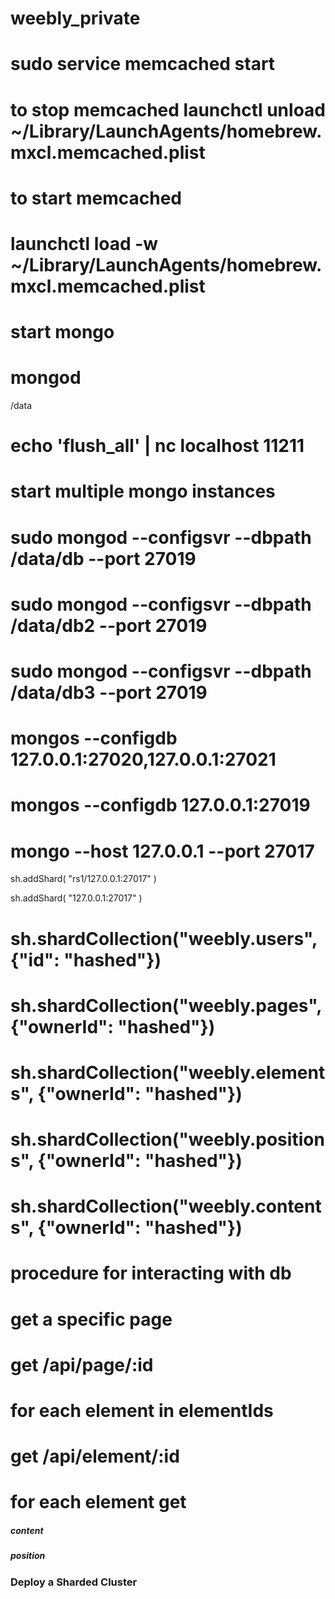 # weebly_private

# sudo service memcached start
# to stop memcached launchctl unload ~/Library/LaunchAgents/homebrew.mxcl.memcached.plist
# to start memcached
# launchctl load -w ~/Library/LaunchAgents/homebrew.mxcl.memcached.plist

# start mongo
# mongod

/data

# echo 'flush_all' | nc localhost 11211

# start multiple mongo instances
# sudo mongod --configsvr --dbpath /data/db --port 27019

# sudo mongod --configsvr --dbpath /data/db2 --port 27019

# sudo mongod --configsvr --dbpath /data/db3 --port 27019

# mongos --configdb 127.0.0.1:27020,127.0.0.1:27021

# mongos --configdb 127.0.0.1:27019

# mongo --host 127.0.0.1 --port 27017

sh.addShard( "rs1/127.0.0.1:27017" )

sh.addShard( "127.0.0.1:27017" )

# sh.shardCollection("weebly.users", {"id": "hashed"})
# sh.shardCollection("weebly.pages", {"ownerId": "hashed"})
# sh.shardCollection("weebly.elements", {"ownerId": "hashed"})
# sh.shardCollection("weebly.positions", {"ownerId": "hashed"})
# sh.shardCollection("weebly.contents", {"ownerId": "hashed"})


# procedure for interacting with db
# get a specific page
# get /api/page/:id
# for each element in elementIds
# get /api/element/:id
# for each element get 
##### content
##### position


### Deploy a Sharded Cluster


